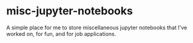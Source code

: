# misc-jupyter-notebooks

A simple place for me to store miscellaneous jupyter notebooks that I've worked on, for fun, and for job applications.
